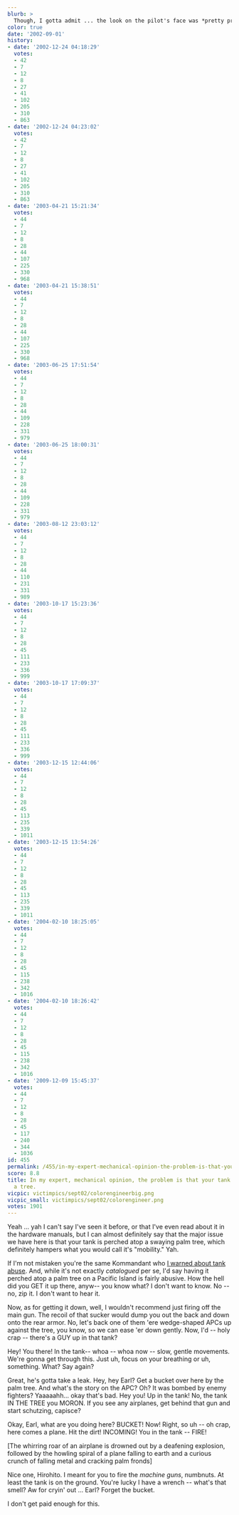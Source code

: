 ```yaml
---
blurb: >
  Though, I gotta admit ... the look on the pilot's face was *pretty priceless*.
color: true
date: '2002-09-01'
history:
- date: '2002-12-24 04:18:29'
  votes:
  - 42
  - 7
  - 12
  - 8
  - 27
  - 41
  - 102
  - 205
  - 310
  - 863
- date: '2002-12-24 04:23:02'
  votes:
  - 42
  - 7
  - 12
  - 8
  - 27
  - 41
  - 102
  - 205
  - 310
  - 863
- date: '2003-04-21 15:21:34'
  votes:
  - 44
  - 7
  - 12
  - 8
  - 28
  - 44
  - 107
  - 225
  - 330
  - 968
- date: '2003-04-21 15:38:51'
  votes:
  - 44
  - 7
  - 12
  - 8
  - 28
  - 44
  - 107
  - 225
  - 330
  - 968
- date: '2003-06-25 17:51:54'
  votes:
  - 44
  - 7
  - 12
  - 8
  - 28
  - 44
  - 109
  - 228
  - 331
  - 979
- date: '2003-06-25 18:00:31'
  votes:
  - 44
  - 7
  - 12
  - 8
  - 28
  - 44
  - 109
  - 228
  - 331
  - 979
- date: '2003-08-12 23:03:12'
  votes:
  - 44
  - 7
  - 12
  - 8
  - 28
  - 44
  - 110
  - 231
  - 331
  - 989
- date: '2003-10-17 15:23:36'
  votes:
  - 44
  - 7
  - 12
  - 8
  - 28
  - 45
  - 111
  - 233
  - 336
  - 999
- date: '2003-10-17 17:09:37'
  votes:
  - 44
  - 7
  - 12
  - 8
  - 28
  - 45
  - 111
  - 233
  - 336
  - 999
- date: '2003-12-15 12:44:06'
  votes:
  - 44
  - 7
  - 12
  - 8
  - 28
  - 45
  - 113
  - 235
  - 339
  - 1011
- date: '2003-12-15 13:54:26'
  votes:
  - 44
  - 7
  - 12
  - 8
  - 28
  - 45
  - 113
  - 235
  - 339
  - 1011
- date: '2004-02-10 18:25:05'
  votes:
  - 44
  - 7
  - 12
  - 8
  - 28
  - 45
  - 115
  - 238
  - 342
  - 1016
- date: '2004-02-10 18:26:42'
  votes:
  - 44
  - 7
  - 12
  - 8
  - 28
  - 45
  - 115
  - 238
  - 342
  - 1016
- date: '2009-12-09 15:45:37'
  votes:
  - 44
  - 7
  - 12
  - 8
  - 28
  - 45
  - 117
  - 240
  - 344
  - 1036
id: 455
permalink: /455/in-my-expert-mechanical-opinion-the-problem-is-that-your-tank-is-stuck-in-a-tree/
score: 8.8
title: In my expert, mechanical opinion, the problem is that your tank is stuck in
  a tree.
vicpic: victimpics/sept02/colorengineerbig.png
vicpic_small: victimpics/sept02/colorengineer.png
votes: 1901
---
```


Yeah ... yah I can't say I've seen it before, or that I've even read
about it in the hardware manuals, but I can almost definitely say that
the major issue we have here is that your tank is perched atop a swaying
palm tree, which definitely hampers what you would call it's "mobility."
Yah.

If I'm not mistaken you're the same Kommandant who [I warned about tank
abuse](@/victim/448.md). And, while it's not exactly *catalogued* per
se, I'd say having it perched atop a palm tree on a Pacific Island is
fairly abusive. How the hell did you GET it up there, anyw-- you know
what? I don't want to know. No -- no, zip it. I don't want to hear it.

Now, as for getting it down, well, I wouldn't recommend just firing off
the main gun. The recoil of that sucker would dump you out the back and
down onto the rear armor. No, let's back one of them 'ere wedge-shaped
APCs up against the tree, you know, so we can ease 'er down gently. Now,
I'd -- holy crap -- there's a GUY up in that tank?

Hey! You there! In the tank-- whoa -- whoa now -- slow, gentle
movements. We're gonna get through this. Just uh, focus on your
breathing or uh, something. What? Say again?

Great, he's gotta take a leak. Hey, hey Earl? Get a bucket over here by
the palm tree. And what's the story on the APC? Oh? It was bombed by
enemy fighters? Yaaaaahh... okay that's bad. Hey you! Up in the tank!
No, the tank IN THE TREE you MORON. If you see any airplanes, get behind
that gun and start schutzing, capisce?

Okay, Earl, what are you doing here? BUCKET! Now! Right, so uh -- oh
crap, here comes a plane. Hit the dirt! INCOMING! You in the tank --
FIRE!

\[The whirring roar of an airplane is drowned out by a deafening
explosion, followed by the howling spiral of a plane falling to earth
and a curious crunch of falling metal and cracking palm fronds\]

Nice one, Hirohito. I meant for you to fire the *machine guns*,
numbnuts. At least the tank is on the ground. You're lucky I have a
wrench -- what's that smell? Aw for cryin' out ... Earl? Forget the
bucket.

I don't get paid enough for this.